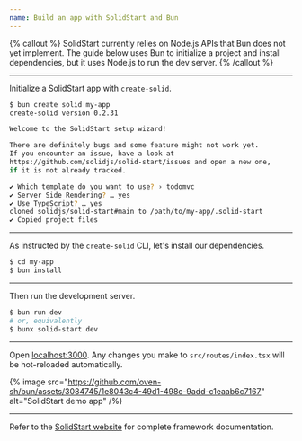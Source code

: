 ```yaml
---
name: Build an app with SolidStart and Bun
---
```


{% callout %}
SolidStart currently relies on Node.js APIs that Bun does not yet implement. The guide below uses Bun to initialize a project and install dependencies, but it uses Node.js to run the dev server.
{% /callout %}

---

Initialize a SolidStart app with `create-solid`.

```sh
$ bun create solid my-app
create-solid version 0.2.31

Welcome to the SolidStart setup wizard!

There are definitely bugs and some feature might not work yet.
If you encounter an issue, have a look at
https://github.com/solidjs/solid-start/issues and open a new one,
if it is not already tracked.

✔ Which template do you want to use? › todomvc
✔ Server Side Rendering? … yes
✔ Use TypeScript? … yes
cloned solidjs/solid-start#main to /path/to/my-app/.solid-start
✔ Copied project files
```

---

As instructed by the `create-solid` CLI, let's install our dependencies.

```sh
$ cd my-app
$ bun install
```

---

Then run the development server.

```sh
$ bun run dev
# or, equivalently
$ bunx solid-start dev
```

---

Open [localhost:3000](http://localhost:3000). Any changes you make to `src/routes/index.tsx` will be hot-reloaded automatically.

{% image src="https://github.com/oven-sh/bun/assets/3084745/1e8043c4-49d1-498c-9add-c1eaab6c7167" alt="SolidStart demo app" /%}

---

Refer to the [SolidStart website](start.solidjs.com/getting-started/what-is-solidstart) for complete framework documentation.
